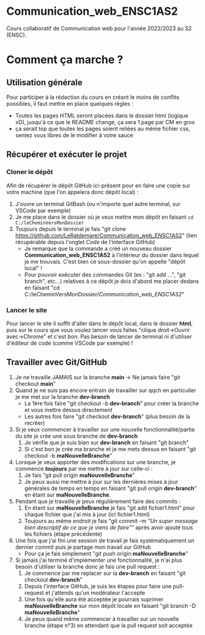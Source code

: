 # Communication_web_ENSC1AS2
Cours collaboratif de Communication web pour l'année 2022/2023 au S2 (ENSC).

# Comment ça marche ?

## Utilisation générale

Pour participer à la rédaction du cours en créant le moins de conflits possibles, il faut mettre en place quelques règles :
  - Toutes les pages HTML seront placées dans le dossier html (logique xD), jusqu'à ce que le README change, ça sera 1 page par CM en gros
  - ça serait top que toutes les pages soient reliées au même fichier css, sentez vous libres de le modifier à votre sauce

## Récupérer et exécuter le projet

### Cloner le dépôt
Afin de récupérer le dépôt GitHub ici-présent pour en faire une copie sur votre machine (que l'on appelera donc dépôt local) :
1. J'ouvre un terminal GitBash (ou n'importe quel autre terminal, sur VSCode par exemple)
2. Je me place dans le dossier où je veux mettre mon dépôt en faisant `cd C:/leCheminVersMonDossier`
3. Toujours depuis le terminal je fais "git clone https://github.com/LeRatdemare/Communication_web_ENSC1AS2" (lien récupérable depuis l'onglet *Code* de l'interface GitHub)
    - Je remarque que la commande a créé un nouveau dossier **Communication_web_ENSC1AS2** à l'intérieur du dossier dans lequel je me trouvais. C'est bien ce sous-dossier qu'on appelle "dépôt local" !
    - Pour pouvoir exécuter des commandes Git (ex : "git add ...", "git branch", etc...) relatives à ce dépôt je dois d'abord me placer dedans en faisant "cd C:/leCheminVersMonDossier/*Communication_web_ENSC1AS2*"

### Lancer le site

Pour lancer le site il suffit d'aller dans le dépôt local, dans le dossier **html**, puis sur le cours que vous voulez lancer vous faites "clique droit->Ouvrir avec->Chrome" et c'est bon.
Pas besoin de lancer de terminal ni d'utiliser d'éditeur de code (comme VSCode par exemple) !

## Travailler avec Git/GitHub

1. Je ne travaille JAMAIS sur la branche **main** -> Ne jamais faire "git checkout **main**"
2. Quand je ne suis pas encore entrain de travailler sur qqch en particulier je me met sur la branche **dev-branch**
    - La 1ère fois faire "git checkout -b **dev-branch**" pour créer la branche et vous mettre dessus directement
    - Les autres fois faire "git checkout **dev-branch**" (plus besoin de la recréer)
3. Si je veux commencer à travailler sur une nouvelle fonctionnalité/partie du site je crée une sous branche de **dev-branch**
    1. Je vérifie que je suis bien sur **dev-branch** en faisant "git branch"
    2. Si c'est bon je crée ma branche et je me mets dessus en faisant "git checkout -b **maNouvelleBranche**"
4. Lorsque je veux apporter des modifications sur une branche, je commence ***toujours*** par me mettre à jour sur celle-ci :
    1. Je fais "git pull origin **maNouvelleBranche**"
    2. Je peux aussi me mettre à jour sur les dernières mises à jour générales de temps en temps en faisant "git pull origin **dev-branch**" en étant sur **maNouvelleBranche**.
5. Pendant que je travaille je peux régulièrement faire des commits :
    1. En étant sur **maNouvelleBranche** je fais "git add fichier1.html" pour chaque fichier que j'ai mis à jour (ici fichier1.html)
    2. Toujours au même endroit je fais "git commit -m *"Un super message bien descriptif de ce que je viens de faire"*" après avoir ajouté tous les fichiers (étape précédente)
6. Une fois que j'ai fini une session de travail je fais systématiquement un dernier commit puis je partage mon travail sur GitHub
    - Pour ça je fais simplement "git push origin **maNouvelleBranche**"
7. Si jamais j'ai terminé d'implémenter une fonctionnalité, je n'ai plus besoin d'utiliser la branche donc je fais une pull request :
    1. Je commence par me replacer sur la **dev-branch** en faisant "git checkout **dev-branch**"
    2. Depuis l'interface GitHub, je suis les étapes pour faire une pull-request et j'attends qu'un modérateur l'accepte
    3. Une fois qu'elle aura été acceptée je pourrais suprimer **maNouvelleBranche** sur mon dépôt locale en faisant "git branch -D **maNouvelleBranche**"
    4. Je peux quand même commencer à travailler sur un nouvelle branche (étape n°3) en attendant que la pull request soit acceptée
  
